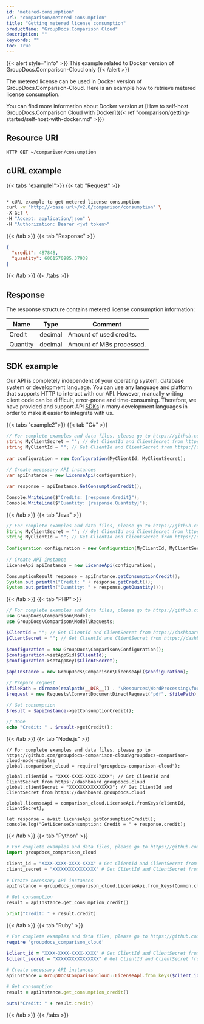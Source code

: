 ```yaml
---
id: "metered-consumption"
url: "comparison/metered-consumption"
title: "Getting metered license consumption"
productName: "GroupDocs.Comparison Cloud"
description: ""
keywords: ""
toc: True
---
```


{{< alert style="info" >}}
This example related to Docker version of GroupDocs.Comparison-Cloud only
{{< /alert >}}

The metered license can be used in Docker version of GroupDocs.Comparison-Cloud.
Here is an example how to retrieve metered license consumption.

You can find more information about Docker version at [How to self-host GroupDocs.Comparison Cloud with Docker]({{< ref "comparison/getting-started/self-host-with-docker.md" >}})

## Resource URI

```HTTP GET ~/comparison/consumption```

## cURL example

{{< tabs "example1">}} {{< tab "Request" >}}

```bash

* cURL example to get metered license consumption
curl -v "http://<base url>/v2.0/comparison/consumption" \
-X GET \
-H "Accept: application/json" \
-H "Authorization: Bearer <jwt token>"
```

{{< /tab >}} {{< tab "Response" >}}

```json
{
  "credit": 487848,
  "quantity": 6061570985.37938
}
```
{{< /tab >}} {{< /tabs >}}

## Response

The response structure contains metered license consumption information:

| Name | Type | Comment
|---|---|---
|Credit|decimal|Amount of used credits.
|Quantity|decimal|Amount of MBs processed.

## SDK example

Our API is completely independent of your operating system, database system or development language. You can use any language and platform that supports HTTP to interact with our API. However, manually writing client code can be difficult, error-prone and time-consuming. Therefore, we have provided and support API [SDKs](https://github.com/groupdocs-comparison-cloud) in many development languages in order to make it easier to integrate with us.

{{< tabs "example2">}} {{< tab "C#" >}}

```csharp
// For complete examples and data files, please go to https://github.com/groupdocs-comparison-cloud/groupdocs-comparison-cloud-dotnet-samples
string MyClientSecret = ""; // Get ClientId and ClientSecret from https://dashboard.groupdocs.cloud
string MyClientId = ""; // Get ClientId and ClientSecret from https://dashboard.groupdocs.cloud
  
var configuration = new Configuration(MyClientId, MyClientSecret);
  
// Create necessary API instances
var apiInstance = new LicenseApi(configuration);

var response = apiInstance.GetConsumptionCredit();

Console.WriteLine($"Credits: {response.Credit}");
Console.WriteLine($"Quantity: {response.Quantity}");
```

{{< /tab >}} {{< tab "Java" >}}

```java
// For complete examples and data files, please go to https://github.com/groupdocs-comparison-cloud/groupdocs-comparison-cloud-java-samples
String MyClientSecret = ""; // Get ClientId and ClientSecret from https://dashboard.groupdocs.cloud
String MyClientId = ""; // Get ClientId and ClientSecret from https://dashboard.groupdocs.cloud
  
Configuration configuration = new Configuration(MyClientId, MyClientSecret);
  
// Create API instance
LicenseApi apiInstance = new LicenseApi(configuration);

ConsumptionResult response = apiInstance.getConsumptionCredit();
System.out.println("Credit: " + response.getCredit());
System.out.println("Quantity: " + response.getQuantity());
```

{{< /tab >}} {{< tab "PHP" >}}

```php
// For complete examples and data files, please go to https://github.com/groupdocs-comparison-cloud/groupdocs-comparison-cloud-php-samples
use GroupDocs\Comparison\Model;
use GroupDocs\Comparison\Model\Requests;

$ClientId = ""; // Get ClientId and ClientSecret from https://dashboard.groupdocs.cloud
$ClientSecret = ""; // Get ClientId and ClientSecret from https://dashboard.groupdocs.cloud
  
$configuration = new GroupDocs\Comparison\Configuration();
$configuration->setAppSid($ClientId);
$configuration->setAppKey($ClientSecret);

$apiInstance = new GroupDocs\Comparison\LicenseApi($configuration);

// Prepare request
$filePath = dirname(realpath(__DIR__)) . '\Resources\WordProcessing\four-pages.docx';
$request = new Requests\ConvertDocumentDirectRequest("pdf", $filePath);

// Get consumption
$result = $apiInstance->getConsumptionCredit();

// Done
echo "Credit: " . $result->getCredit();
```

{{< /tab >}} {{< tab "Node.js" >}}

```node
// For complete examples and data files, please go to https://github.com/groupdocs-comparison-cloud/groupdocs-comparison-cloud-node-samples
global.comparison_cloud = require("groupdocs-comparison-cloud");

global.clientId = "XXXX-XXXX-XXXX-XXXX"; // Get ClientId and ClientSecret from https://dashboard.groupdocs.cloud
global.clientSecret = "XXXXXXXXXXXXXXXX"; // Get ClientId and ClientSecret from https://dashboard.groupdocs.cloud
  
global.licenseApi = comparison_cloud.LicenseApi.fromKeys(clientId, clientSecret);

let response = await licenseApi.getConsumptionCredit();
console.log("GetLicenseConsumption: Credit = " + response.credit);
```

{{< /tab >}} {{< tab "Python" >}}

```python
# For complete examples and data files, please go to https://github.com/groupdocs-comparison-cloud/groupdocs-comparison-cloud-python-samples
import groupdocs_comparison_cloud

client_id = "XXXX-XXXX-XXXX-XXXX" # Get ClientId and ClientSecret from https://dashboard.groupdocs.cloud
client_secret = "XXXXXXXXXXXXXXXX" # Get ClientId and ClientSecret from https://dashboard.groupdocs.cloud
  
# Create necessary API instances
apiInstance = groupdocs_comparison_cloud.LicenseApi.from_keys(Common.client_id, Common.client_secret)

# Get consumption
result = apiInstance.get_consumption_credit()

print("Credit: " + result.credit)
```

{{< /tab >}} {{< tab "Ruby" >}}

```ruby
# For complete examples and data files, please go to https://github.com/groupdocs-comparison-cloud/groupdocs-comparison-cloud-ruby-samples
require 'groupdocs_comparison_cloud'

$client_id = "XXXX-XXXX-XXXX-XXXX" # Get ClientId and ClientSecret from https://dashboard.groupdocs.cloud
$client_secret = "XXXXXXXXXXXXXXXX" # Get ClientId and ClientSecret from https://dashboard.groupdocs.cloud
  
# Create necessary API instances
apiInstance = GroupDocsComparisonCloud::LicenseApi.from_keys($client_id, $client_secret)

# Get consumption
result = apiInstance.get_consumption_credit()

puts("Credit: " + result.credit)
```

{{< /tab >}} {{< /tabs >}}
